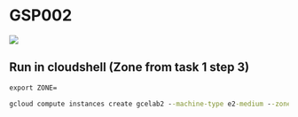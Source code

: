 # GSP002
[![](https://api.pointscounter.me/servers/img/subscribe)](https://www.youtube.com/@CloudHustlers)
## Run in cloudshell (Zone from task 1 step 3)
```cmd
export ZONE=
```
```cmd
gcloud compute instances create gcelab2 --machine-type e2-medium --zone $ZONE
```
